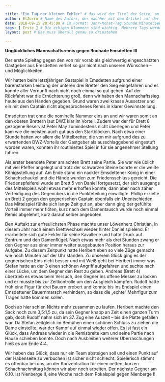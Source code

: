 ```yaml
---

title: "Ein Tag der kleinen Fehler" # das wird der Titel der Seite, am besten in Anführungszeichen (z.B. wenn er Sonderzeichen enthält).
author: ElZorro # Name des Autors, der nachher mit dem Artikel auf der Seite angezeigt wird; das ist unabhängig vom github-Benutzernamen
date: 2018-09-15 20:45:00 # im Format: Jahr-Monat-Tag Stunde:Minute:Sekunde, die Uhrzeit ist optional
tags: [ Erste ] # Die eckigen Klammern sind wichtig. Mehrere Tags werden durch Kommas separiert
layout: post # Das muss überall genau so drinstehen

---
```

**Unglückliches Mannschaftsremis gegen Rochade Emsdetten III**

Der erste Spieltag gegen den von mir vorab als gleichwertig eingeschätzten Gastgeber aus Emsdetten verlief so gar nicht nach unseren Wünschen – und Möglichkeiten. 
<!-- continue -->
Wir hatten beim letztjährigen Gastspiel in Emsdetten aufgrund einer bärenstarken Leistung der unteren drei Bretter den Sieg eingefahren und es konnte aller Vernunft nach nicht noch einmal so gut gehen. Auf der Rückfahrt war die Ernüchterung groß, denn wir haben den Mannschaftssieg heute aus den Händen gegeben. Grund waren zwei krasse Aussetzer und ein mit dem Captain nicht abgesprochenes Remis in klarer Gewinnstellung.

Emsdetten trat ohne die nominelle Nummer eins an und wir waren somit an den oberen Brettern laut DWZ klar im Vorteil. Zudem war der für Brett 8 gezogene Reservist Peter May zumindestens nicht überlegen und Peter kam wie die meisten auch gut aus den Startblöcken. Nach etwa einer Stunde hatten vor allem die Mittelbretter, die von mir aufgrund des zu erwartenden DWZ-Vorteils der Gastgeber als ausschlaggebend eingestuft worden waren, konnten ihr routiniertes Spiel in für sie angenehmer Stellung fahren.

Als erster beendete Peter am achten Brett seine Partie. Sie war wie üblich mit viel Pfeffer angelegt und trotz der schwarzen Steine bohrte er die weiße Königsstellung auf. Am Ende stand ein nackter Emsdettener König in einer Schachschaukel und die Hände wurden zum Friedensschluss gereicht. Die Friedenspfeiferei wurde an Brett 5 von Daniel fortgesetzt, der sich ausgangs des Mittelspiels wohl etwas mehr erhoffen konnte, dann aber nach zäher Verteidigung des Gegenübers in die Punkteteilung einwilligte. Phillip erzielte an Brett 2 gegen den gegnerischen Captain ebenfalls ein Unentschieden. Das Mittelspiel fühlte sich lange Zeit gut an, aber dann ging der gefühlte Vorteil immer mehr flöten, kurz nach dem Damentausch wurde noch einmal Remis abgelehnt, kurz darauf selber angeboten.

Den Auftakt zur erfreulichsten Phase machte unser Löwenherz Christian, in diesem Jahr nach einem Brettwechsel wieder hinter Daniel spielend. Er erarbeitete sich gute Felder für seine Kavallerie und hatte Druck auf Zentrum und den Damenflügel. Nach etwas mehr als drei Stunden zwang er den Gegner aus einer immer weiter ausgebauten Position heraus zur Aufgabe. Zu diesem Zeitpunkt hatte Heribert eben so viele Züge gemacht wie noch Minuten auf der Uhr standen. Zu unserem Glück ging es der gegnerischen Eins nicht besser und mit Weiß geht bei Heribert immer was. Stefan hatte an der 3 einen schönen Angriff aufgefahren und suchte nach einer Lücke, um dem Gegner den Rest zu geben. Andreas (Brett 4) übertrieb es etwas beim Versuch, den Gegner ins offene Messer zu locken und er musste bis zur Zeitkontrolle um den Ausgleich kämpfen. Rudolf hatte früh eine Figur für drei Bauern erobert und konnte bis ins Endspiel einen Emsdettener Bauernmarsch verhindern, so dass die „echte“ Mehrfigur zum Tragen hätte kommen sollen.

Doch ab hier schien Nichts mehr zusammen zu laufen. Heribert machte den Sack noch zum 3,5:1,5 zu, da sein Gegner knapp an Zeit einen ganzen Turm gab, doch Rudolf nahm sich im 37. Zug eine Auszeit – bis die Platte gefallen war. Da Stefan zeitgleich im Bemühen einen schönen Schluss zu ziehen die Dame einstellte, war der Kampf auf einmal wieder offen. Es ist fast ein Glück, dass Andreas wieder in die Remisbreite kam und seine Partie nach Hause schieben konnte. Doch nach Ausbleiben weiterer Überraschungen hieß es am Ende 4:4.

Wir haben das Glück, dass nur ein Team absteigen soll und einen Punkt auf der Habenseite zu verbuchen ist sicher nicht schlecht. Spielerisch stimmt es offenbar bei uns, an der Konzentration für einen netten, kurzen Schachnachmittag können wir aber noch arbeiten. Der nächste Gegner am 6.10. ist Nienberge II, eine Woche nach dem Pokalspiel gegen Nienberge I!

